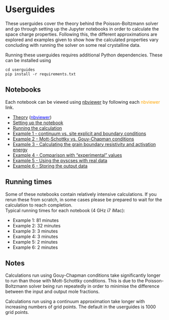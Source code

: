# Userguides

These userguides cover the theory behind the Poisson-Boltzmann solver and go through setting up the Jupyter notebooks in order to calculate the space charge properties. Following this, the different approximations are explored and examples given to show how the calculated properties vary concluding with running the solver on some real crystalline data. 

Running these userguides requires additional Python dependencies. These can be installed using
```
cd userguides
pip install -r requirements.txt
```

## Notebooks

Each notebook can be viewed using [nbviewer](https://nbviewer.jupyter.org) by following each <span style="color:orange">nbviewer</span> link.
- [Theory](notebooks/Theory.ipynb) ([<span style="color:blue">nbviewer</span>](https://nbviewer.jupyter.org/github/bjmorgan/pyscses/blob/master/userguides/notebooks/Theory.ipynb))
- [Setting up the notebook](notebooks/Setting_up.ipynb) 
- [Running the calculation](notebooks/Running.ipynb)
- [Example 1 - continuum vs. site explicit and boundary conditions](notebooks/Ex_1_BC.ipynb)
- [Example 2 - Mott-Schottky vs. Gouy-Chapman conditions](notebooks/Ex_2_MSGC.ipynb)
- [Example 3 - Calculating the grain boundary resistivity and activation energy](notebooks/Ex_3_Res.ipynb)
- [Example 4 - Comparison with &ldquo;experimental&rdquo; values](notebooks/Ex_4_MSapp.ipynb)
- [Example 5 - Using the pyscses with real data](notebooks/Ex_5_real_data.ipynb)
- [Example 6 - Storing the output data](notebooks/Ex_6_store_data.ipynb)

## Running times

Some of these notebooks contain relatively intensive calculations. If you rerun these from scratch, in some cases please be prepared to wait for the calculation to reach completion.  
Typical running times for each notebook (4 GHz i7 iMac):
- Example 1: 81 minutes
- Example 2: 32 minutes
- Example 3: 3 minutes
- Example 4: 3 minutes
- Example 5: 2 minutes
- Example 6: 2 minutes

## Notes
Calculations run using Gouy-Chapman conditions take significantly longer to run than those with Mott-Schottky conditions. This is due to the Poisson-Boltzmann solver being run repeatedly in order to minimise the difference between the input and output mole fractions.

Calculations run using a continuum approximation take longer with increasing numbers of grid points. The default in the userguides is 1000 grid points.
